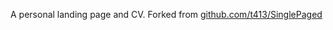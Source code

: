 A personal landing page and CV. Forked from
[github.com/t413/SinglePaged](https://github.com/t413/SinglePaged)
